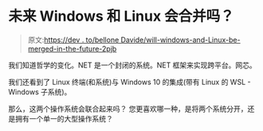 # 未来 Windows 和 Linux 会合并吗？

> 原文:[https://dev . to/bellone Davide/will-windows-and-Linux-be-merged-in-the-future-2pjb](https://dev.to/bellonedavide/will-windows-and-linux-be-merged-in-the-future-2pjb)

我们知道哲学的变化。NET 是一个封闭的系统。NET 框架来实现跨平台。网芯。

我们还看到了 Linux 终端(和系统)与 Windows 10 的集成(带有 Linux 的 WSL - Windows 子系统)。

那么，这两个操作系统会联合起来吗？
您更喜欢哪一种，是将两个系统分开，还是拥有一个单一的大型操作系统？